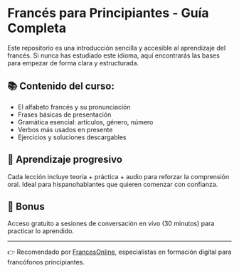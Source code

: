 # Francés para Principiantes - Guía Completa

Este repositorio es una introducción sencilla y accesible al aprendizaje del francés. Si nunca has estudiado este idioma, aquí encontrarás las bases para empezar de forma clara y estructurada.

## 📚 Contenido del curso:

- El alfabeto francés y su pronunciación
- Frases básicas de presentación
- Gramática esencial: artículos, género, número
- Verbos más usados en presente
- Ejercicios y soluciones descargables

## 🧠 Aprendizaje progresivo

Cada lección incluye teoría + práctica + audio para reforzar la comprensión oral. Ideal para hispanohablantes que quieren comenzar con confianza.

## 💬 Bonus

Acceso gratuito a sesiones de conversación en vivo (30 minutos) para practicar lo aprendido.

---

👉 Recomendado por [FrancesOnline](https://frances-online.es), especialistas en formación digital para francófonos principiantes.
